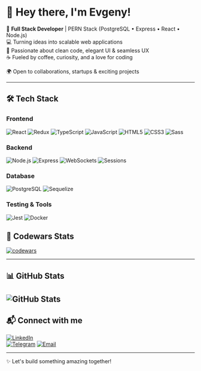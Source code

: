 # 👋 Hey there, I'm Evgeny!

🚀 **Full Stack Developer** | PERN Stack (PostgreSQL • Express • React • Node.js)  
💻 Turning ideas into scalable web applications  
🎨 Passionate about clean code, elegant UI & seamless UX  
☕ Fueled by coffee, curiosity, and a love for coding  

🌍 Open to collaborations, startups & exciting projects  

---

## 🛠️ Tech Stack  

### Frontend
![React](https://img.shields.io/badge/React-20232a?logo=react&logoColor=61dafb)
![Redux](https://img.shields.io/badge/Redux-764ABC?logo=redux&logoColor=white)
![TypeScript](https://img.shields.io/badge/TypeScript-3178C6?logo=typescript&logoColor=white)
![JavaScript](https://img.shields.io/badge/JavaScript-F7DF1E?logo=javascript&logoColor=black)
![HTML5](https://img.shields.io/badge/HTML5-E34F26?logo=html5&logoColor=white)
![CSS3](https://img.shields.io/badge/CSS3-1572B6?logo=css3&logoColor=white)
![Sass](https://img.shields.io/badge/Sass-CC6699?logo=sass&logoColor=white)

### Backend
![Node.js](https://img.shields.io/badge/Node.js-43853d?logo=node.js&logoColor=white)
![Express](https://img.shields.io/badge/Express.js-000000?logo=express&logoColor=white)
![WebSockets](https://img.shields.io/badge/WebSockets-339933?logo=websockets&logoColor=white)
![Sessions](https://img.shields.io/badge/Sessions-6f42c1?logo=none&logoColor=white)

### Database
![PostgreSQL](https://img.shields.io/badge/PostgreSQL-316192?logo=postgresql&logoColor=white)
![Sequelize](https://img.shields.io/badge/Sequelize-52B0E7?logo=sequelize&logoColor=white)

### Testing & Tools
![Jest](https://img.shields.io/badge/Jest-C21325?logo=jest&logoColor=white)
![Docker](https://img.shields.io/badge/Docker-2496ED?logo=docker&logoColor=white)


## 🚀 Codewars Stats  

[![codewars](https://www.codewars.com/users/evgenycodes/badges/large)](https://www.codewars.com//users/evgenycodes) 

---

## 📊 GitHub Stats  

![GitHub Stats](https://github-readme-stats.vercel.app/api?username=evgenycodes&show_icons=true&theme=radical)  
---

## 📬 Connect with me  

[![LinkedIn](https://img.shields.io/badge/LinkedIn-blue?logo=linkedin&logoColor=white)](https://www.linkedin.com/in/evgeny-shamov/)  
[![Telegram](https://img.shields.io/badge/Telegram-2CA5E0?logo=telegram&logoColor=white)](https://t.me/evgenys1)
[![Email](https://img.shields.io/badge/Email-D14836?logo=gmail&logoColor=white)](mailto:evgenyshamov.jobs@gmail.com) 

---

✨ Let's build something amazing together!
